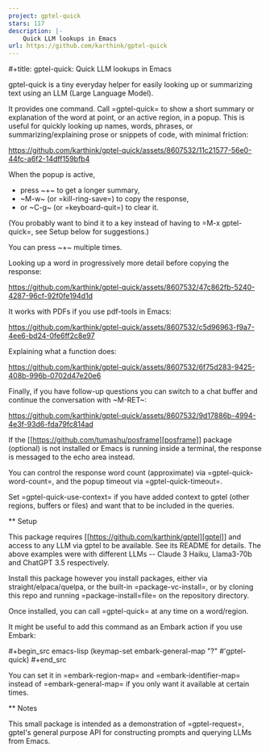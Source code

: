 ```yaml
---
project: gptel-quick
stars: 117
description: |-
    Quick LLM lookups in Emacs
url: https://github.com/karthink/gptel-quick
---
```


#+title: gptel-quick: Quick LLM lookups in Emacs

gptel-quick is a tiny everyday helper for easily looking up or summarizing text using an LLM (Large Language Model).

It provides one command.  Call =gptel-quick= to show a short summary or explanation of the word at point, or an active region, in a popup.  This is useful for quickly looking up names, words, phrases, or summarizing/explaining prose or snippets of code, with minimal friction:

https://github.com/karthink/gptel-quick/assets/8607532/11c21577-56e0-44fc-a6f2-14dff159bfb4

When the popup is active,
- press ~+~ to get a longer summary,
- ~M-w~ (or =kill-ring-save=) to copy the response,
- or ~C-g~ (or =keyboard-quit=) to clear it.

(You probably want to bind it to a key instead of having to =M-x gptel-quick=, see Setup below for suggestions.)

You can press ~+~ multiple times.

Looking up a word in progressively more detail before copying the response:

https://github.com/karthink/gptel-quick/assets/8607532/47c862fb-5240-4287-96cf-92f0fe194d1d

It works with PDFs if you use pdf-tools in Emacs:

https://github.com/karthink/gptel-quick/assets/8607532/c5d96963-f9a7-4ee6-bd24-0fe6ff2c8e97

Explaining what a function does:

https://github.com/karthink/gptel-quick/assets/8607532/6f75d283-9425-408b-996b-0702d47e20e6

Finally, if you have follow-up questions you can switch to a chat buffer and continue the conversation with ~M-RET~:

https://github.com/karthink/gptel-quick/assets/8607532/9d17886b-4994-4e3f-93d6-fda79fc814ad

If the [[https://github.com/tumashu/posframe][posframe]] package (optional) is not installed or Emacs is running inside a terminal, the response is messaged to the echo area instead.

You can control the response word count (approximate) via =gptel-quick-word-count=, and the popup timeout via =gptel-quick-timeout=.

Set =gptel-quick-use-context= if you have added context to gptel (other regions, buffers or files) and want that to be included in the queries.

** Setup

This package requires [[https://github.com/karthink/gptel][gptel]] and access to any LLM via gptel to be available.  See its README for details.  The above examples were with different LLMs -- Claude 3 Haiku, Llama3-70b and ChatGPT 3.5 respectively.

Install this package however you install packages, either via straight/elpaca/quelpa, or the built-in =package-vc-install=, or by cloning this repo and running =package-install=file= on the repository directory.

Once installed, you can call =gptel-quick= at any time on a word/region.

It might be useful to add this command as an Embark action if you use Embark:

#+begin_src emacs-lisp
(keymap-set embark-general-map "?" #'gptel-quick)
#+end_src

You can set it in =embark-region-map= and =embark-identifier-map= instead of =embark-general-map= if you only want it available at certain times.

** Notes

This small package is intended as a demonstration of =gptel-request=, gptel's general purpose API for constructing prompts and querying LLMs from Emacs.

